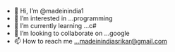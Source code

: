- 👋 Hi, I’m @madeinindia1
- 👀 I’m interested in ...programming
- 🌱 I’m currently learning ...c#
- 💞️ I’m looking to collaborate on ...google
- 📫 How to reach me ...madeinindiasrikar@gmail.com

<!---
madeinindia1/madeinindia1 is a ✨ special ✨ repository because its `README.md` (this file) appears on your GitHub profile.
You can click the Preview link to take a look at your changes.
--->
